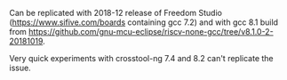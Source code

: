 Can be replicated with 2018-12 release of Freedom Studio (https://www.sifive.com/boards containing gcc 7.2) and with gcc 8.1 build from https://github.com/gnu-mcu-eclipse/riscv-none-gcc/tree/v8.1.0-2-20181019.

Very quick experiments with crosstool-ng 7.4 and 8.2 can't replicate the issue.
